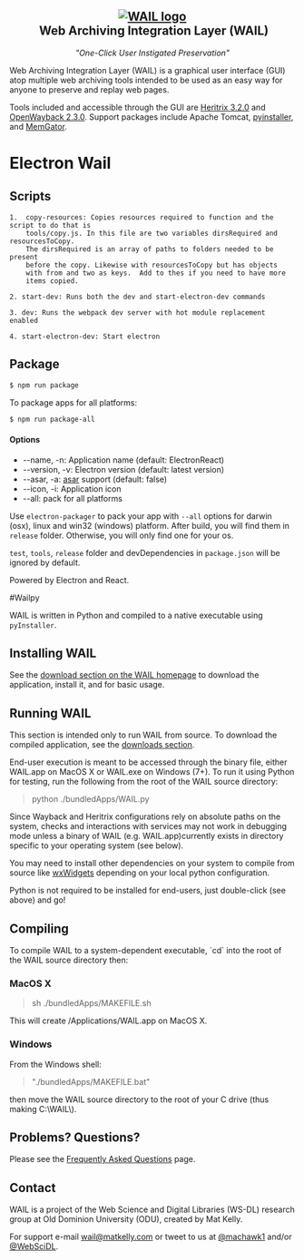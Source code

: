 <h2 align="center">
 <a href="http://github.com/machawk1/wail"><img src="https://cdn.rawgit.com/machawk1/wail/osagnostic/build/icons/whale_256.png" alt="WAIL logo" /></a><br />&nbsp;Web Archiving Integration Layer (WAIL)</h2>
<p align="center" style="font-weight: normal;"><em>"One-Click User Instigated Preservation"</em></p>

Web Archiving Integration Layer (WAIL) is a graphical user interface (GUI) atop multiple web archiving tools intended to be used as an easy way for anyone to preserve and replay web pages.

Tools included and accessible through the GUI are <a href="https://github.com/internetarchive/heritrix3">Heritrix 3.2.0</a> and <a href="https://github.com/iipc/openwayback">OpenWayback 2.3.0</a>. Support packages include Apache Tomcat, <a href="https://github.com/pyinstaller/pyinstaller/">pyinstaller</a>, and <a href="https://github.com/oduwsdl/memgator">MemGator</a>.

# Electron Wail

## Scripts
    1.  copy-resources: Copies resources required to function and the script to do that is
        tools/copy.js. In this file are two variables dirsRequired and resourcesToCopy.
        The dirsRequired is an array of paths to folders needed to be present
        before the copy. Likewise with resourcesToCopy but has objects
        with from and two as keys.  Add to thes if you need to have more
        items copied.

    2. start-dev: Runs both the dev and start-electron-dev commands

    3. dev: Runs the webpack dev server with hot module replacement enabled

    4. start-electron-dev: Start electron

## Package

```bash
$ npm run package
```

To package apps for all platforms:

```bash
$ npm run package-all
```

#### Options

- --name, -n: Application name (default: ElectronReact)
- --version, -v: Electron version (default: latest version)
- --asar, -a: [asar](https://github.com/atom/asar) support (default: false)
- --icon, -i: Application icon
- --all: pack for all platforms

Use `electron-packager` to pack your app with `--all` options for darwin (osx), linux and win32 (windows) platform. After build, you will find them in `release` folder. Otherwise, you will only find one for your os.

`test`, `tools`, `release` folder and devDependencies in `package.json` will be ignored by default.

Powered by Electron and React.


#Wailpy

WAIL is written in Python and compiled to a native executable using `pyInstaller`.

<h2>Installing WAIL</h2>

See the <a href="http://machawk1.github.io/wail/#download">download section on the WAIL homepage</a> to download the application, install it, and for basic usage.

<h2>Running WAIL</h2>

This section is intended only to run WAIL from source. To download the compiled application, see the <a href="http://machawk1.github.io/wail/#download">downloads section</a>.

End-user execution is meant to be accessed through the binary file, either WAIL.app on MacOS X or WAIL.exe on Windows (7+).
To run it using Python for testing, run the following from the root of the WAIL source directory:
<blockquote>python ./bundledApps/WAIL.py</blockquote>

Since Wayback and Heritrix configurations rely on absolute paths on the system, checks and interactions with services may not work in debugging mode unless a binary of WAIL (e.g. WAIL.app)currently exists in directory specific to your operating system (see below).

You may need to install other dependencies on your system to compile from source like <a href="http://www.wxwidgets.org/">wxWidgets</a> depending on your local python configuration.

Python is not required to be installed for end-users, just double-click (see above) and go!

<h2>Compiling</h2>
To compile WAIL to a system-dependent executable, `cd` into the root of the WAIL source directory then:
<h3>MacOS X</h3>
<blockquote>sh ./bundledApps/MAKEFILE.sh</blockquote>
This will create /Applications/WAIL.app on MacOS X.

<h3>Windows</h3>
From the Windows shell:
<blockquote>"./bundledApps/MAKEFILE.bat"</blockquote>
then move the WAIL source directory to the root of your C drive (thus making C:\WAIL\).

<h2>Problems? Questions?</h2>
<p>Please see the <a href="https://github.com/machawk1/wail/wiki/FAQ">Frequently Asked Questions</a> page.</p>

<h2>Contact</h2>
WAIL is a project of the Web Science and Digital Libraries (WS-DL) research group at Old Dominion University (ODU), created by Mat Kelly.

For support e-mail wail@matkelly.com or tweet to us at <a href="https://twitter.com/machawk1">@machawk1</a> and/or <a href="https://twitter.com/WebSciDL">@WebSciDL</a>.

